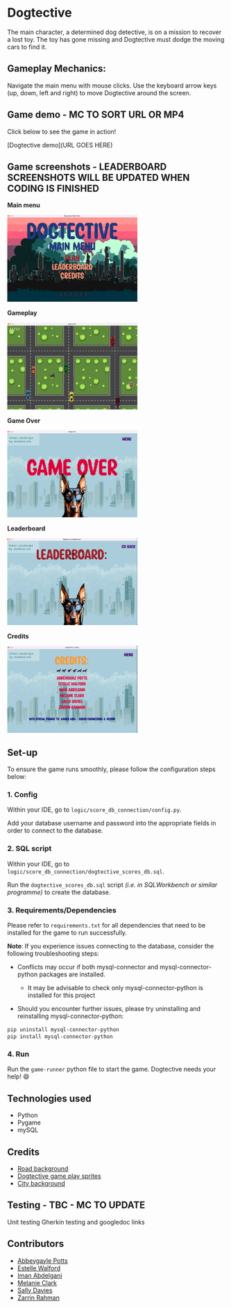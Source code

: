 # Dogtective

The main character, a determined dog detective, is on a mission to recover a lost toy.
The toy has gone missing and Dogtective must dodge the moving cars to find it.

## Gameplay Mechanics:

Navigate the main menu with mouse clicks.
Use the keyboard arrow keys (up, down, left and right) to move Dogtective around the screen.

## Game demo - MC TO SORT URL OR MP4

Click below to see the game in action!

[Dogtective demo](URL GOES HERE)

## Game screenshots - LEADERBOARD SCREENSHOTS WILL BE UPDATED WHEN CODING IS FINISHED

**Main menu**

<img src="logic/assets/images/readme/main_menu.png" alt="Dogtective main menu" width="300" height="200">

**Gameplay**

<img src="logic/assets/images/readme/game_play.png" alt="Game play" width="300" height="200">

**Game Over**

<img src="logic/assets/images/readme/game_over.png" alt="Game over" width="300" height="200">

**Leaderboard**

<img src="logic/assets/images/readme/leaderboard.png" alt="Leaderboard" width="300" height="200">

**Credits**

<img src="logic/assets/images/readme/credits.png" alt="Credits" width="300" height="200">

## Set-up

To ensure the game runs smoothly, please follow the configuration steps below:

### 1. Config

Within your IDE, go to `logic/score_db_connection/config.py`.

Add your database username and password into the appropriate fields in order to connect to the database.

### 2. SQL script

Within your IDE, go to `logic/score_db_connection/dogtective_scores_db.sql`.

Run the `dogtective_scores_db.sql` script _(i.e. in SQLWorkbench or similar programme)_ to create the database.

### 3. Requirements/Dependencies

Please refer to `requirements.txt` for all dependencies that need to be installed for the game to run successfully.

**Note**: If you experience issues connecting to the database, consider the following troubleshooting steps:

- Conflicts may occur if both mysql-connector and mysql-connector-python packages are installed.
    - It may be advisable to check only mysql-connector-python is installed for this project


- Should you encounter further issues, please try uninstalling and reinstalling mysql-connector-python:

```
pip uninstall mysql-connector-python
pip install mysql-connector-python
```

### 4. Run

Run the `game-runner` python file to start the game. Dogtective needs your help! 😄

## Technologies used

- Python
- Pygame
- mySQL

## Credits
- [Road background](https://www.freepik.com/free-vector/aerial-scene-intersection_5361164.htm#fromView=search&page=1&position=6&uuid=a2915187-2a0e-49fe-b8a5-0a10b6afb006)
- [Dogtective game play sprites](https://free-game-assets.itch.io/free-street-animal-pixel-art-asset-pack)
- [City background](https://lucky-loops.itch.io/parallax-city-background)


## Testing - TBC - MC TO UPDATE

Unit testing
Gherkin testing and googledoc links

## Contributors

- [Abbeygayle Potts](https://github.com/AbbeygayleP)
- [Estelle Walford](https://github.com/esterwalf)
- [Iman Abdelgani](https://github.com/AversionToDeepWater)
- [Melanie Clark](https://github.com/Melanie-Clark)
- [Sally Davies](https://github.com/baby-sal)
- [Zarrin Rahman](https://github.com/z-for-zarrin)